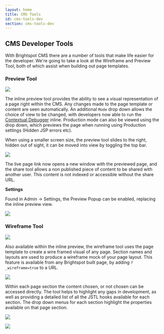 ```yaml
---
layout: home
title: CMS Tools
id: cms-tools-dev
section: cms-tools-dev
---
```


## CMS Developer Tools

With Brightspot CMS there are a number of tools that make life easier for the developer. We're going to take a look at the Wireframe and Preview Tool, both of which assist when building out page templates.

### Preview Tool

![](http://docs.brightspot.s3.amazonaws.com/new_preview_tool.png)

The inline preview tool provides the ability to see a visual representation of a page right within the CMS. Any changes made to the page template or content are seen automatically. An additional `Mode` drop down allows the choice of view to be changed, with developers now able to run the [Contextual Debugger](/brightspot-cms/debugging.html) inline. Production mode can also be viewed using the drop down, which previews the page when running using Production settings (Hidden JSP errors etc).

When using a smaller screen size, the preview tool slides to the right, hidden out of sight, it can be moved into view by toggling the top bar.

![](http://docs.brightspot.s3.amazonaws.com/new_preview_hidden.png)


The live page link now opens a new window with the previewed page, and the share tool allows a non published piece of content to be shared with another user. This content is not indexed or accessible without the share URL.

**Settings**

Found in Admin -> Settings, the Preview Popup can be enabled, replacing the inline preview view.

![](http://docs.brightspot.s3.amazonaws.com/cms-settings-preview.png)


### Wireframe Tool

![](http://docs.brightspot.s3.amazonaws.com/wireframe_tool.png)

Also available within the inline preview, the wireframe tool uses the page template to create a wire framed visual of any page. Section names and layouts are used to produce a wireframe mock of your page layout. This feature is available from any Brightspot built page, by adding `?_wireframe=true` to a URL.

![](http://docs.brightspot.s3.amazonaws.com/wireframe_tool_browser.png)

Within each page section the content chosen, or not chosen can be accessed directly. The tool helps to highlight any gaps in development, as well as providing a detailed list of all the JSTL hooks available for each section. The drop down menus for each section highlight the properties available on that page section.

![](http://docs.brightspot.s3.amazonaws.com/wireframe_detail.png)


![](http://docs.brightspot.s3.amazonaws.com/wireframe_detail_more.png)
